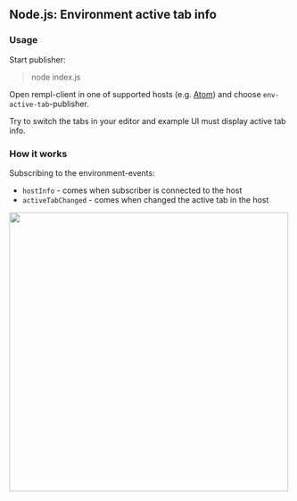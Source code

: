 ## Node.js: Environment active tab info

### Usage

Start publisher:
> node index.js

Open rempl-client in one of supported hosts (e.g. [Atom](https://atom.io/packages/rempl-host)) and choose `env-active-tab`-publisher.

Try to switch the tabs in your editor and example UI must display active tab info.

### How it works

Subscribing to the environment-events:
* `hostInfo` - comes when subscriber is connected to the host
* `activeTabChanged` - comes when changed the active tab in the host

<img src="https://cloud.githubusercontent.com/assets/6654581/23896819/c6c134c8-08bb-11e7-879b-7f625c9c7408.gif" width="500px"/>


